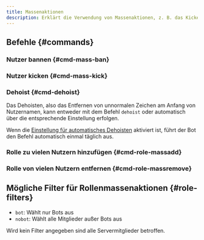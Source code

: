 ```yaml
---
title: Massenaktionen
description: Erklärt die Verwendung von Massenaktionen, z. B. das Kicken oder Bannen von mehreren Nutzern oder Hinzufügen/Entfernen von Rollen dieser.
---
```


## Befehle {#commands}

### Nutzer bannen {#cmd-mass-ban}

<Command name="mass ban" slash="reason:Grund users:Liste von Nutzern, getrennt mit &quot; &quot;, &quot;,&quot; oder &quot;;&quot;" message="<Grund> <Liste von Nutzern, getrennt mit &quot; &quot;, &quot;,&quot; oder &quot;;&quot;>"></Command>

### Nutzer kicken {#cmd-mass-kick}

<Command name="mass kick" slash="reason:Grund users:Liste von Nutzern, getrennt mit &quot; &quot;, &quot;,&quot; oder &quot;;&quot;" message="<Grund> <Liste von Nutzern, getrennt mit &quot; &quot;, &quot;,&quot; oder &quot;;&quot;>"></Command>

### Dehoist {#cmd-dehoist}

Das Dehoisten, also das Entfernen von unnormalen Zeichen am Anfang von Nutzernamen, kann entweder mit dem Befehl `dehoist` oder automatisch über die entsprechende Einstellung erfolgen.

Wenn die [Einstellung für automatisches Dehoisten](./settings#auto-dehoist) aktiviert ist, führt der Bot den Befehl automatisch einmal täglich aus.

### Rolle zu vielen Nutzern hinzufügen {#cmd-role-massadd}

<Command name="role massadd" slash="role:Rolle [filter:Filter]" message="<Rolle> [<Filter>]"></Command>

### Rolle von vielen Nutzern entfernen {#cmd-role-massremove}

<Command name="role massremove" slash="role:Rolle [filter:Filter]" message="<Rolle> [<Filter>]"></Command>

## Mögliche Filter für Rollenmassenaktionen {#role-filters}

- `bot`: Wählt nur Bots aus
- `nobot`: Wählt alle Mitglieder außer Bots aus

Wird kein Filter angegeben sind alle Servermitglieder betroffen.
